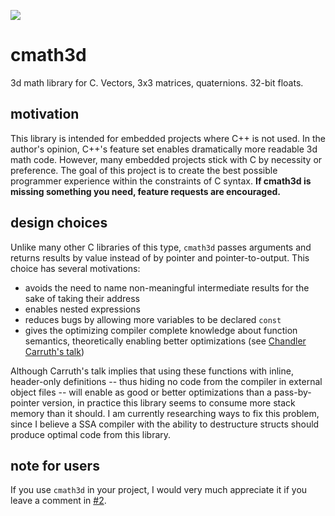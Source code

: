 ![](https://github.com/jpreiss/cmath3d/workflows/test/badge.svg)

# cmath3d
3d math library for C. Vectors, 3x3 matrices, quaternions. 32-bit floats.

## motivation
This library is intended for embedded projects where C++ is not used.
In the author's opinion, C++'s feature set enables dramatically
more readable 3d math code. However, many embedded projects stick with C
by necessity or preference. The goal of this project is to create the
best possible programmer experience within the constraints of C syntax.
**If cmath3d is missing something you need, feature requests are encouraged.**

## design choices
Unlike many other C libraries of this type, `cmath3d` passes arguments
and returns results by value instead of by pointer and pointer-to-output.
This choice has several motivations:

- avoids the need to name non-meaningful intermediate results for the sake of taking their address
- enables nested expressions
- reduces bugs by allowing more variables to be declared `const`
- gives the optimizing compiler complete knowledge about function semantics,
  theoretically enabling better optimizations 
  (see [Chandler Carruth's talk](https://www.youtube.com/watch?v=eR34r7HOU14))

Although Carruth's talk implies that using these functions with inline, 
header-only definitions -- thus hiding no code from the compiler 
in external object files -- will enable as good or better optimizations
than a pass-by-pointer version, in practice this library seems to consume
more stack memory than it should.
I am currently researching ways to fix this problem, since I believe
a SSA compiler with the ability to destructure structs should produce
optimal code from this library.

## note for users
If you use `cmath3d` in your project,
I would very much appreciate it if you leave a comment in [#2](https://github.com/jpreiss/cmath3d/issues/2).
